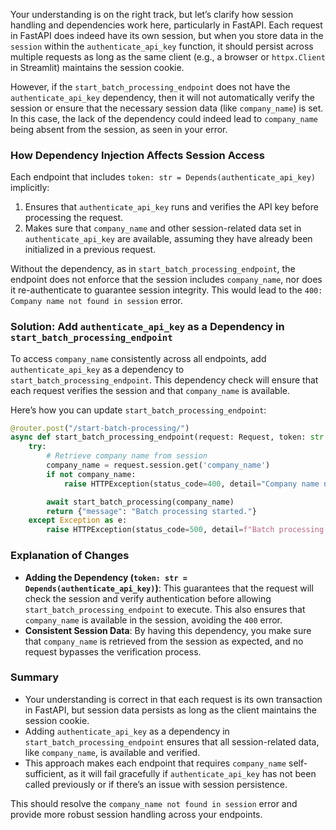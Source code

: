 Your understanding is on the right track, but let’s clarify how session handling and dependencies work here, particularly in FastAPI. Each request in FastAPI does indeed have its own session, but when you store data in the `session` within the `authenticate_api_key` function, it should persist across multiple requests as long as the same client (e.g., a browser or `httpx.Client` in Streamlit) maintains the session cookie.

However, if the `start_batch_processing_endpoint` does not have the `authenticate_api_key` dependency, then it will not automatically verify the session or ensure that the necessary session data (like `company_name`) is set. In this case, the lack of the dependency could indeed lead to `company_name` being absent from the session, as seen in your error.

### How Dependency Injection Affects Session Access

Each endpoint that includes `token: str = Depends(authenticate_api_key)` implicitly:
1. Ensures that `authenticate_api_key` runs and verifies the API key before processing the request.
2. Makes sure that `company_name` and other session-related data set in `authenticate_api_key` are available, assuming they have already been initialized in a previous request.

Without the dependency, as in `start_batch_processing_endpoint`, the endpoint does not enforce that the session includes `company_name`, nor does it re-authenticate to guarantee session integrity. This would lead to the `400: Company name not found in session` error.

### Solution: Add `authenticate_api_key` as a Dependency in `start_batch_processing_endpoint`

To access `company_name` consistently across all endpoints, add `authenticate_api_key` as a dependency to `start_batch_processing_endpoint`. This dependency check will ensure that each request verifies the session and that `company_name` is available.

Here’s how you can update `start_batch_processing_endpoint`:

```python
@router.post("/start-batch-processing/")
async def start_batch_processing_endpoint(request: Request, token: str = Depends(authenticate_api_key)):
    try:
        # Retrieve company name from session
        company_name = request.session.get('company_name')
        if not company_name:
            raise HTTPException(status_code=400, detail="Company name not found in session")

        await start_batch_processing(company_name)
        return {"message": "Batch processing started."}
    except Exception as e:
        raise HTTPException(status_code=500, detail=f"Batch processing failed: {e}")
```

### Explanation of Changes

- **Adding the Dependency (`token: str = Depends(authenticate_api_key)`)**: This guarantees that the request will check the session and verify authentication before allowing `start_batch_processing_endpoint` to execute. This also ensures that `company_name` is available in the session, avoiding the `400` error.
- **Consistent Session Data**: By having this dependency, you make sure that `company_name` is retrieved from the session as expected, and no request bypasses the verification process.

### Summary

- Your understanding is correct in that each request is its own transaction in FastAPI, but session data persists as long as the client maintains the session cookie.
- Adding `authenticate_api_key` as a dependency in `start_batch_processing_endpoint` ensures that all session-related data, like `company_name`, is available and verified.
- This approach makes each endpoint that requires `company_name` self-sufficient, as it will fail gracefully if `authenticate_api_key` has not been called previously or if there’s an issue with session persistence.

This should resolve the `company_name not found in session` error and provide more robust session handling across your endpoints.